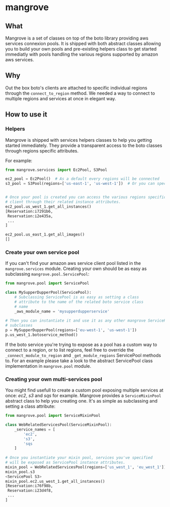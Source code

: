 # mangrove

## What


Mangrove is a set of classes on top of the boto library providing aws services connexion pools.
It is shipped with both abstract classes allowing you to build your own pools and pre-existing helpers class to get started immediatly with pools handling the various regions supported by amazon aws services.

## Why

Out the box boto's clients are attached to specific individual regions through the ``connect_to_region`` method.
We needed a way to connect to multiple regions and services at once in elegant way.


## How to use it


### Helpers

Mangrove is shipped with services helpers classes to help you getting started immediately.
They provide a transparent access to the boto classes through regions specific attributes. 

For example:

```python
from mangrove.services import Ec2Pool, S3Pool

ec2_pool = Ec2Pool()  # As a default every regions will be connected
s3_pool = S3Pool(regions=['us-east-1', 'us-west-1'])  # Or you can specify the one you're interested in


# Once your pool is created you can access the various regions specific
# client through their related instance attributes. 
ec2_pool.us_west_1.get_all_instances()
[Reservation:i7291b6,
 Reservation:i2e435a,
 ...
]

ec2_pool.us_east_1.get_all_images()
[]
```

### Create your own service pool

If you can't find your amazon aws service client pool listed in the ``mangrove.services`` module.
Creating your own should be as easy as subclassing ``mangrove.pool.ServicePool``:

```python
from mangrove.pool import ServicePool

class MySupperDupperPool(ServicePool):
    # Subclassing ServicePool is as easy as setting a class
    # attribute to the name of the related boto service class
    # name
    _aws_module_name = 'mysupperdupperservice'
    
# Then you can instantiate it and use it as any other mangrove ServicePool
# subclasses
p = MySupperDupperPool(regions=['eu-west-1', 'us-west-1'])
p.us_west_1.botoservice_method()
```

If the boto service you're trying to expose as a pool has a custom way to connect to a region, or
to list regions, feel free to override the ``_connect_module_to_region`` and ``_get_module_regions`` ServicePool methods to.
For an example please take a look to the abstract ServicePool class implementation in ``mangrove.pool`` module.


### Creating your own multi-services pool

You might find usefull to create a custom pool exposing multiple services at once: *ec2*, *s3* and *sqs* for example.
Mangrove provides a ``ServiceMixinPool`` abstract class to help you creating one. It's as simple as subclassing
and setting a class attribute:

```python
from mangrove.pool import ServiceMixinPool

class WebRelatedServicesPool(ServiceMixinPool):
    _service_names = [
        'ec2',
        's3',
        'sqs
    ]
    
# Once you instantiate your mixin pool, services you've specified
# will be exposed as ServicePool instance attributes.
mixin_pool = WebRelatedServicesPool(regions=['us_west_1', 'eu_west_1'])
mixin_pool.s3
<ServicePool S3>
mixin_pool.ec2.us_west_1.get_all_instances()
[Reservation:i76f98b,
 Reservation:i23d4f8,
 ...
]
```


